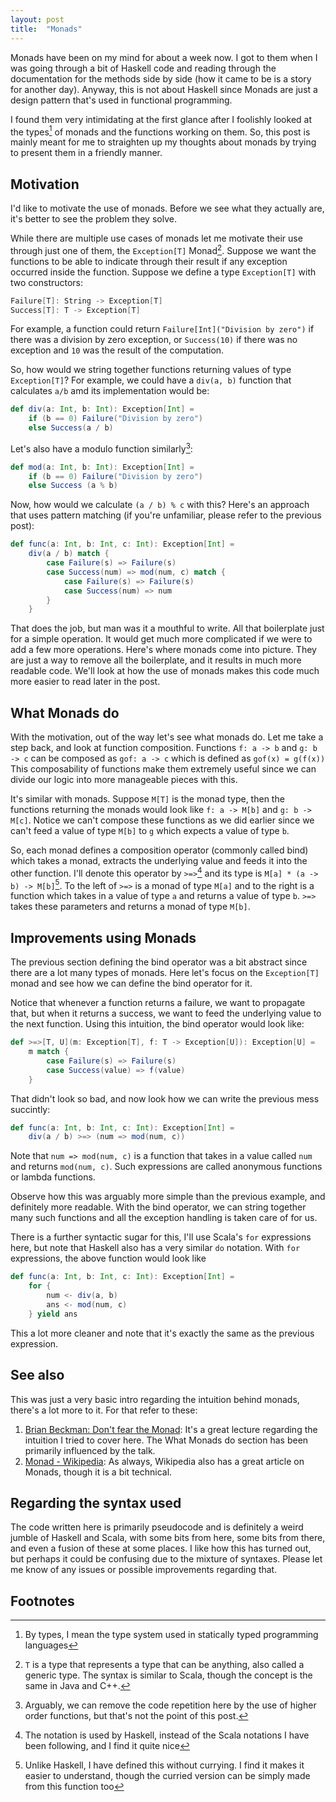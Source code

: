 ```yaml
---
layout: post
title:  "Monads"
---
```


Monads have been on my mind for about a week now. I got to them when I was going through a bit of Haskell code and reading through the documentation for the methods side by side (how it came to be is a story for another day). Anyway, this is not about Haskell since Monads are just a design pattern that's used in functional programming.

I found them very intimidating at the first glance after I foolishly looked at the types[^1] of monads and the functions working on them. So, this post is mainly meant for me to straighten up my thoughts about monads by trying to present them in a friendly manner.

## Motivation

I'd like to motivate the use of monads. Before we see what they actually are, it's better to see the problem they solve.

While there are multiple use cases of monads let me motivate their use through just one of them, the `Exception[T]` Monad[^2].
Suppose we want the functions to be able to indicate through their result if any exception occurred inside the function. Suppose we define a type `Exception[T]` with two constructors:

```scala
Failure[T]: String -> Exception[T]
Success[T]: T -> Exception[T]
```

For example, a function could return `Failure[Int]("Division by zero")` if there was a division by zero exception, or `Success(10)` if there was no exception and `10` was the result of the computation.

So, how would we string together functions returning values of type `Exception[T]`? For example, we could have a `div(a, b)` function that calculates `a/b` amd its implementation would be:

```scala
def div(a: Int, b: Int): Exception[Int] =
    if (b == 0) Failure("Division by zero")
    else Success(a / b)
```

Let's also have a modulo function similarly[^3]:

```scala
def mod(a: Int, b: Int): Exception[Int] =
    if (b == 0) Failure("Division by zero")
    else Success (a % b)
```

Now, how would we calculate `(a / b) % c` with this? Here's an approach that uses pattern matching (if you're unfamiliar, please refer to the previous post):

```scala
def func(a: Int, b: Int, c: Int): Exception[Int] =
    div(a / b) match {
        case Failure(s) => Failure(s)
        case Success(num) => mod(num, c) match {
            case Failure(s) => Failure(s)
            case Success(num) => num
        }
    }
```

That does the job, but man was it a mouthful to write. All that boilerplate just for a simple operation. It would get much more complicated if we were to add a few more operations.
Here's where monads come into picture. They are just a way to remove all the boilerplate, and it results in much more readable code. We'll look at how the use of monads makes this code much more easier to read later in the post.

## What Monads do

With the motivation, out of the way let's see what monads do.
Let me take a step back, and look at function composition. Functions `f: a -> b` and `g: b -> c` can be composed as `gof: a -> c` which is defined as `gof(x) = g(f(x))`
This composability of functions make them extremely useful since we can divide our logic into more manageable pieces with this.

It's similar with monads. Suppose `M[T]` is the monad type, then the functions returning the monads would look like `f: a -> M[b]` and `g: b -> M[c]`.
Notice we can't compose these functions as we did earlier since we can't feed a value of type `M[b]` to `g` which expects a value of type `b`.

So, each monad defines a composition operator (commonly called bind) which takes a monad, extracts the underlying value and feeds it into the other function.
I'll denote this operator by `>=>`[^4] and its type is `M[a] * (a -> b) -> M[b]`[^5]. To the left of `>=>` is a monad of type `M[a]` and to the right is a function which takes in a
value of type `a` and returns a value of type `b`. `>=>` takes these parameters and returns a monad of type `M[b]`.

## Improvements using Monads

The previous section defining the bind operator was a bit abstract since there are a lot many types of monads. Here let's focus on the `Exception[T]` monad and see how we can define the bind operator for it.

Notice that whenever a function returns a failure, we want to propagate that, but when it returns a success, we want to feed the underlying value to the next function. Using this intuition, the bind operator would look like:

```scala
def >=>[T, U](m: Exception[T], f: T -> Exception[U]): Exception[U] =
    m match {
        case Failure(s) => Failure(s)
        case Success(value) => f(value)
    }
```

That didn't look so bad, and now look how we can write the previous mess succintly:

```scala
def func(a: Int, b: Int, c: Int): Exception[Int] =
    div(a / b) >=> (num => mod(num, c))
```

Note that `num => mod(num, c)` is a function that takes in a value called `num` and returns `mod(num, c)`. Such expressions are called anonymous functions or lambda functions.

Observe how this was arguably more simple than the previous example, and definitely more readable. With the bind operator, we can string together many such functions and all the exception handling is taken care of for us.

There is a further syntactic sugar for this, I'll use Scala's `for` expressions here, but note that Haskell also has a very similar `do` notation. With `for` expressions, the above function would look like

```scala
def func(a: Int, b: Int, c: Int): Exception[Int] =
    for {
        num <- div(a, b)
        ans <- mod(num, c)
    } yield ans
```

This a lot more cleaner and note that it's exactly the same as the previous expression.

## See also

This was just a very basic intro regarding the intuition behind monads, there's a lot more to it. For that refer to these:

1. [Brian Beckman: Don't fear the Monad](https://www.youtube.com/watch?v=ZhuHCtR3xq8): It's a great lecture regarding the intuition I tried to cover here. The What Monads do section has been primarily influenced by the talk.
2. [Monad - Wikipedia](https://en.wikipedia.org/wiki/Monad_(functional_programming)): As always, Wikipedia also has a great article on Monads, though it is a bit technical.

## Regarding the syntax used

The code written here is primarily pseudocode and is definitely a weird jumble of Haskell and Scala, with some bits from here, some bits from there, and even a fusion of these at some places.
I like how this has turned out, but perhaps it could be confusing due to the mixture of syntaxes. Please let me know of any issues or possible improvements regarding that.

## Footnotes

[^1]: By types, I mean the type system used in statically typed programming languages
[^2]: `T` is a type that represents a type that can be anything, also called a generic type. The syntax is similar to Scala, though the concept is the same in Java and C++.
[^3]: Arguably, we can remove the code repetition here by the use of higher order functions, but that's not the point of this post.
[^4]: The notation is used by Haskell, instead of the Scala notations I have been following, and I find it quite nice
[^5]: Unlike Haskell, I have defined this without currying. I find it makes it easier to understand, though the curried version can be simply made from this function too
